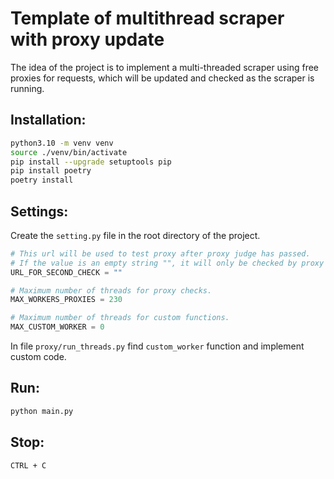 # Template of multithread scraper with proxy update

The idea of the project is to implement a multi-threaded scraper using free proxies for requests, which will be updated and checked as the scraper is running.

## Installation:

```sh
python3.10 -m venv venv
source ./venv/bin/activate
pip install --upgrade setuptools pip
pip install poetry
poetry install
```

## Settings:

Create the `setting.py` file in the root directory of the project.

```python
# This url will be used to test proxy after proxy judge has passed.
# If the value is an empty string "", it will only be checked by proxy judge.
URL_FOR_SECOND_CHECK = ""

# Maximum number of threads for proxy checks.
MAX_WORKERS_PROXIES = 230

# Maximum number of threads for custom functions.
MAX_CUSTOM_WORKER = 0
```

In file `proxy/run_threads.py` find `custom_worker` function and implement custom code.

## Run:

```sh
python main.py
```

## Stop:

```sh
CTRL + C
```
